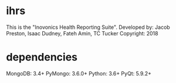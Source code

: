 # ihrs
This is the "Inovonics Health Reporting Suite".
Developed by: Jacob Preston, Isaac Dudney, Fateh Amin, TC Tucker
Copyright: 2018

# dependencies
  MongoDB:  3.4+
  PyMongo:  3.6.0+
  Python:   3.6+
  PyQt:     5.9.2+